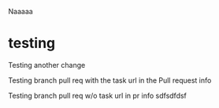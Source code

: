 

Naaaaa

# testing


Testing another change


Testing branch pull req with the task url in the Pull request info

Testing branch pull req w/o task url in pr info
sdfsdfdsf

